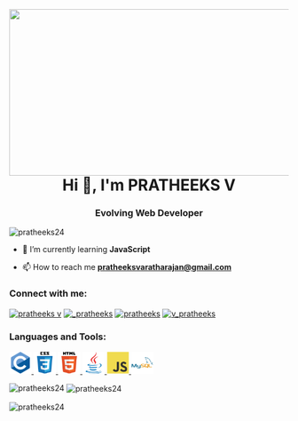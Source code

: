<img align="left" width="1000" height="300" src="https://media2.giphy.com/media/iGpHt2H22k1orjgT9b/giphy.webp?cid=6c09b952257dae328d779cb450224e7b2f7042207f57a433&rid=giphy.webp&ct=g">
<h1 align="center">Hi 👋, I'm PRATHEEKS V</h1>
<h3 align="center">Evolving Web Developer</h3>

<p align="left"> <img src="https://komarev.com/ghpvc/?username=pratheeks24&label=Profile%20views&color=0e75b6&style=flat" alt="pratheeks24" /> </p>

- 🌱 I’m currently learning **JavaScript**

- 📫 How to reach me **pratheeksvaratharajan@gmail.com**

<h3 align="left">Connect with me:</h3>
<p align="left">
<a href="https://linkedin.com/in/pratheeks v" target="blank"><img align="center" src="https://raw.githubusercontent.com/rahuldkjain/github-profile-readme-generator/master/src/images/icons/Social/linked-in-alt.svg" alt="pratheeks v" height="30" width="40" /></a>
<a href="https://instagram.com/_pratheeks" target="blank"><img align="center" src="https://raw.githubusercontent.com/rahuldkjain/github-profile-readme-generator/master/src/images/icons/Social/instagram.svg" alt="_pratheeks" height="30" width="40" /></a>
<a href="https://www.codechef.com/users/pratheeks" target="blank"><img align="center" src="https://cdn.jsdelivr.net/npm/simple-icons@3.1.0/icons/codechef.svg" alt="pratheeks" height="30" width="40" /></a>
<a href="https://www.leetcode.com/v_pratheeks" target="blank"><img align="center" src="https://raw.githubusercontent.com/rahuldkjain/github-profile-readme-generator/master/src/images/icons/Social/leet-code.svg" alt="v_pratheeks" height="30" width="40" /></a>
</p>

<h3 align="left">Languages and Tools:</h3>
<p align="left"> <a href="https://www.cprogramming.com/" target="_blank" rel="noreferrer"> <img src="https://raw.githubusercontent.com/devicons/devicon/master/icons/c/c-original.svg" alt="c" width="40" height="40"/> </a> <a href="https://www.w3schools.com/css/" target="_blank" rel="noreferrer"> <img src="https://raw.githubusercontent.com/devicons/devicon/master/icons/css3/css3-original-wordmark.svg" alt="css3" width="40" height="40"/> </a> <a href="https://www.w3.org/html/" target="_blank" rel="noreferrer"> <img src="https://raw.githubusercontent.com/devicons/devicon/master/icons/html5/html5-original-wordmark.svg" alt="html5" width="40" height="40"/> </a> <a href="https://www.java.com" target="_blank" rel="noreferrer"> <img src="https://raw.githubusercontent.com/devicons/devicon/master/icons/java/java-original.svg" alt="java" width="40" height="40"/> </a> <a href="https://developer.mozilla.org/en-US/docs/Web/JavaScript" target="_blank" rel="noreferrer"> <img src="https://raw.githubusercontent.com/devicons/devicon/master/icons/javascript/javascript-original.svg" alt="javascript" width="40" height="40"/> </a> <a href="https://www.mysql.com/" target="_blank" rel="noreferrer"> <img src="https://raw.githubusercontent.com/devicons/devicon/master/icons/mysql/mysql-original-wordmark.svg" alt="mysql" width="40" height="40"/> </a> </p>

<p><img align="left" src="https://github-readme-stats.vercel.app/api/top-langs?username=pratheeks24&show_icons=true&locale=en&layout=compact" alt="pratheeks24" /></p>

<p>&nbsp;<img align="center" src="https://github-readme-stats.vercel.app/api?username=pratheeks24&show_icons=true&locale=en" alt="pratheeks24" /></p>

<p><img align="center" src="https://github-readme-streak-stats.herokuapp.com/?user=pratheeks24&" alt="pratheeks24" /></p>
